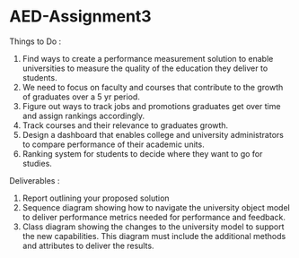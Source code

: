 # AED-Assignment3

Things to Do :

1. Find ways to create a performance measurement solution to enable universities to measure
the quality of the education they deliver to students.
2. We need to focus on faculty and courses that contribute to the growth of graduates over a 5 yr period.
3. Figure out ways to track jobs and promotions graduates get over time and assign rankings accordingly.
4. Track courses and their relevance to graduates growth.
5. Design a dashboard that enables college and university administrators to compare performance of their
academic units.
6. Ranking system for students to decide where they want to go for studies.

Deliverables :
1. Report outlining your proposed solution
2. Sequence diagram showing how to navigate the university object model to deliver performance metrics needed for performance and feedback.
3. Class diagram showing the changes to the university model to support the new capabilities. This diagram must include the additional methods and attributes to deliver the results.
